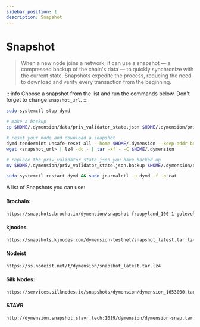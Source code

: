 ```yaml
---
sidebar_position: 1
description: Snapshot
---
```


# Snapshot

> When a new node joins a network, it can use a snapshot — a compressed backup of the chain's data — to quickly synchronize with the current state. Snapshots expedite the process, reducing the need to download and verify every transaction from the beginning.

:::info
Choose a snapshot from the list and run the commands below. Don't forget to change `snapshot_url`.
:::


```bash
sudo systemctl stop dymd

# make a backup
cp $HOME/.dymension/data/priv_validator_state.json $HOME/.dymension/priv_validator_state.json.backup 

# reset your node and download a snapshot
dymd tendermint unsafe-reset-all --home $HOME/.dymension --keep-addr-book 
wget <snapshot_url> | lz4 -dc - | tar -xf - -C $HOME/.dymension

# replace the priv_validator_state.json you have backed up
mv $HOME/.dymension/priv_validator_state.json.backup $HOME/.dymension/data/priv_validator_state.json 

sudo systemctl restart dymd && sudo journalctl -u dymd -f -o cat
```

A list of Snapshots you can use:

#### Brochain:
```bash
https://snapshots.brocha.in/dymension/snapshot-froopyland_100-1-goleveldb-1664416.tar.lz4
```

#### kjnodes
``` bash
https://snapshots.kjnodes.com/dymension-testnet/snapshot_latest.tar.lz4
```

#### Nodeist
```bash
https://ss.nodeist.net/t/dymension/snapshot_latest.tar.lz4
```

#### Silk Nodes:
```bash
https://services.silknodes.io/snapshots/dymension/dymension_1653000.tar.lz4
```


#### STAVR
```bash
http://dymension.snapshot.stavr.tech:1019/dymension/dymension-snap.tar.lz4
```




